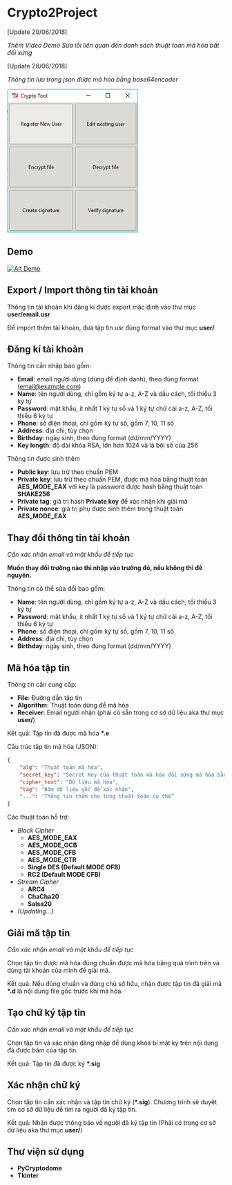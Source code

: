 # Crypto2Project

[Update 29/06/2018]

*Thêm Video Demo*
*Sửa lỗi liên quan đến danh sách thuật toán mã hóa bất đối xứng*

[Update 28/06/2018]

*Thông tin lưu trong json được mã hóa bằng base64encoder*

![alt text][logo]

[logo]: /img/Demo.PNG "Demo"

## Demo ##

[![Alt Demo](https://img.youtube.com/vi/7ADGZjY-sLQ/0.jpg)](http://www.youtube.com/watch?v=7ADGZjY-sLQ)

## Export / Import thông tin tài khoản

Thông tin tài khoản khi đăng kí được export mặc định vào thư mục **user/email.usr**

Để import thêm tài khoản, đưa tập tin usr đúng format vào thư mục **user/**

## Đăng kí tài khoản

Thông tin cần nhập bao gồm:

- **Email**: email người dùng (dùng để định danh), theo đúng format (email@example.com)
- **Name**: tên người dùng, chỉ gồm ký tự a-z, A-Z và dấu cách, tối thiểu 3 ký tự
- **Password**: mật khẩu, ít nhất 1 ký tự số và 1 ký tự chữ cái a-z, A-Z, tối thiểu 6 ký tự
- **Phone**: số điện thoại, chỉ gồm ký tự số, gồm 7, 10, 11 số
- **Address**: địa chỉ, tùy chọn
- **Birthday**: ngày sinh, theo đúng format (dd/mm/YYYY)
- **Key length**: độ dài khóa RSA, lớn hơn 1024 và là bội số của 256

Thông tin được sinh thêm
- **Public key**: lưu trữ theo chuẩn PEM
- **Private key**: lưu trữ theo chuẩn PEM, được mã hóa bằng thuật toán **AES_MODE_EAX** với key là password được hash bằng thuật toán **SHAKE256**
- **Private tag**: giá trị hash **Private key** để xác nhận khi giải mã
- **Private nonce**: giá trị phụ được sinh thêm trong thuật toán **AES_MODE_EAX**

## Thay đổi thông tin tài khoản

*Cần xác nhận email và mật khẩu để tiếp tục*

**Muốn thay đổi trường nào thì nhập vào trường đó, nếu không thì để nguyên.**

Thông tin có thể sửa đổi bao gồm:
- **Name**: tên người dùng, chỉ gồm ký tự a-z, A-Z và dấu cách, tối thiểu 3 ký tự
- **Password**: mật khẩu, ít nhất 1 ký tự số và 1 ký tự chữ cái a-z, A-Z, tối thiểu 6 ký tự
- **Phone**: số điện thoại, chỉ gồm ký tự số, gồm 7, 10, 11 số
- **Address**: địa chỉ, tùy chọn
- **Birthday**: ngày sinh, theo đúng format (dd/mm/YYYY)

## Mã hóa tập tin

Thông tin cần cung cấp:

- **File**: Đường dẫn tập tin
- **Algorithm**: Thuật toán dùng để mã hóa
- **Receiver**: Email người nhận (phải có sẵn trong cơ sở dữ liệu aka thư mục **user/**)

Kết quả: Tập tin đã được mã hóa **\*.e**

Cấu trúc tập tin mã hóa (JSON):
```json
{
    "alg": "Thuật toán mã hóa",
    "secret_key": "Secret Key của thuật toán mã hóa đối xứng mã hóa bằng Public Key của người nhận",
    "cipher_text": "Dữ liệu mã hóa",
    "tag": "Băm dữ liệu gốc để xác nhận",
    "...": "Thông tin thêm cho từng thuật toán cụ thể"
}
```

Các thuật toán hỗ trợ:

- *Block Cipher*
    - **AES_MODE_EAX**
    - **AES_MODE_OCB**
    - **AES_MODE_CFB**
    - **AES_MODE_CTR**
    - **Single DES (Default MODE OFB)**
    - **RC2 (Default MODE CFB)**
- *Stream Cipher*
    - **ARC4**
    - **ChaCha20**
    - **Salsa20**
- *(Updating...)*

## Giải mã tập tin
*Cần xác nhận email và mật khẩu để tiếp tục*

Chọn tập tin được mã hóa đúng chuẩn được mã hóa bằng quá trình trên và dùng tài khoản của mình để giải mã.

Kết quả: Nếu đúng chuẩn và đúng chủ sở hữu, nhận được tập tin đã giải mã **\*.d** là nội dung file gốc trước khi mã hóa.

## Tạo chữ ký tập tin

*Cần xác nhận email và mật khẩu để tiếp tục*

Chọn tập tin và xác nhận đăng nhập để dùng khóa bí mật ký trên nội dung đã được băm của tập tin.

Kết quả: Tập tin đã được ký **\*.sig**

## Xác nhận chữ ký

Chọn tập tin cần xác nhận và tập tin chữ ký (**\*.sig**). Chương trình sẽ duyệt tìm cơ sở dữ liệu để tìm ra người đã ký tập tin.

Kết quả: Nhận được thông báo về người đã ký tập tin (Phải có trong cơ sở dữ liệu aka thư mục **user/**)

## Thư viện sử dụng

- **PyCryptodome**
- **Tkinter**